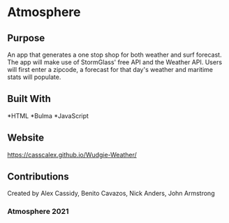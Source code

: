 # Atmosphere

## Purpose 
An app that generates a one stop shop for both weather and surf forecast. The app will make use of StormGlass' free API and the Weather API. Users will first enter a zipcode, a forecast for that day's weather and maritime stats will populate. 

## Built With
*HTML
*Bulma
*JavaScript 

## Website
https://casscalex.github.io/Wudgie-Weather/

## Contributions
Created by Alex Cassidy, Benito Cavazos, Nick Anders, John Armstrong 

### Atmosphere 2021 
